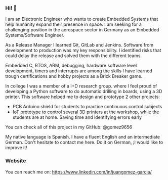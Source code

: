 ### Hi! 👋

I am an Electronic Engineer who wants to create Embedded Systems that help humanity expand their presence in space. I am seeking for a challenging position in the aerospace sector in Germany as an Embedded Systems/Software Engineer.

As a Release Manager I learned Git, GitLab and Jenkins. Software from development to production was my key responsibility. I identified risks that could delay the release and solved them with the different teams.

Embedded C, RTOS, ARM, debugging, hardware software level development, timers and interrupts are among the skills I have learned trough certifications and hobby projects as a Brick Breaker game.

In college I was a member of a I+D research group. where I feel proud of developing a Python software to do automatic drilling in boards, using a 3D printer. This software helped me to design and prototype 2 other projects:

- PCB Arduino shield for students to practice continuous control subjects
- IoT prototype to control several 3D printers at the workshop, while the students are at home. Saving time and identifying errors early

You can check all of this project in my GitHub: @gomez9656

My native language is Spanish. I have a fluent English and an intermediate German. Don't hesitate to contact me here. Do it on German, ¡I would like to improve it! 

### Website
You can reach me on:
https://www.linkedin.com/in/juangomez-garcia/
